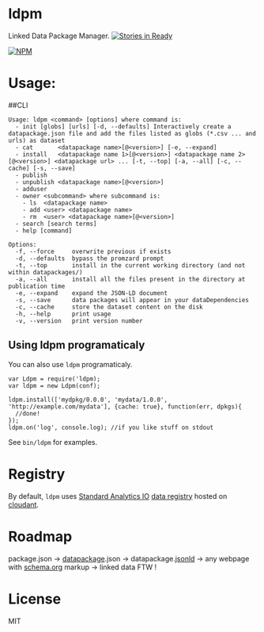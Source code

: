 ldpm
====

Linked Data Package Manager. [![Stories in Ready](https://badge.waffle.io/standard-analytics/ldpm.png?label=ready)](https://waffle.io/standard-analytics/ldpm)

[![NPM](https://nodei.co/npm/ldpm.png)](https://nodei.co/npm/ldpm/)

Usage:
======

##CLI

    Usage: ldpm <command> [options] where command is:
      - init [globs] [urls] [-d, --defaults] Interactively create a datapackage.json file and add the files listed as globs (*.csv ... and urls) as dataset
      - cat       <datapackage name>[@<version>] [-e, --expand]
      - install   <datapackage name 1>[@<version>] <datapackage name 2>[@<version>] <datapackage url> ... [-t, --top] [-a, --all] [-c, --cache] [-s, --save]
      - publish
      - unpublish <datapackage name>[@<version>]
      - adduser
      - owner <subcommand> where subcommand is:
        - ls  <datapackage name>
        - add <user> <datapackage name>
        - rm  <user> <datapackage name>[@<version>]
      - search [search terms]
      - help [command]
    
    Options:
      -f, --force     overwrite previous if exists
      -d, --defaults  bypass the promzard prompt
      -t, --top       install in the current working directory (and not within datapackages/)
      -a, --all       install all the files present in the directory at publication time
      -e, --expand    expand the JSON-LD document
      -s, --save      data packages will appear in your dataDependencies
      -c, --cache     store the dataset content on the disk
      -h, --help      print usage
      -v, --version   print version number


## Using ldpm programaticaly

You can also use ```ldpm``` programaticaly.

    var Ldpm = require('ldpm);
    var ldpm = new Ldpm(conf);
    
    ldpm.install(['mydpkg/0.0.0', 'mydata/1.0.0', 'http://example.com/mydata'], {cache: true}, function(err, dpkgs){
      //done!
    });
    ldpm.on('log', console.log); //if you like stuff on stdout


See ```bin/ldpm``` for examples.


Registry
========

By default, ```ldpm``` uses [Standard Analytics IO](http://standardanalytics.io)
[data registry](https://github.com/standard-analytics/linked-data-registry)
hosted on [cloudant](https://sballesteros.cloudant.com).

Roadmap
=======

package.json -> [datapackage](http://dataprotocols.org/data-packages/).json -> datapackage.[jsonld](http://json-ld.org) -> any webpage with [schema.org](http://schema.org) markup -> linked data FTW !


License
=======

MIT
